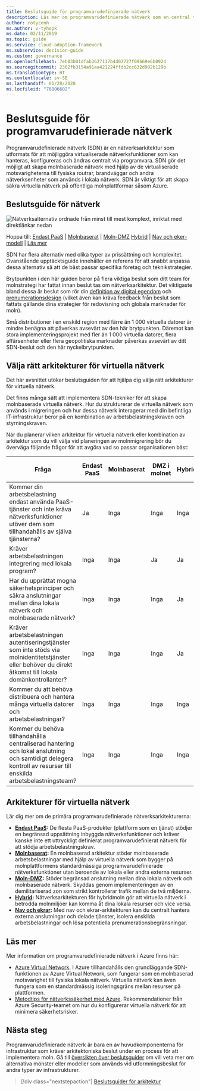 ```yaml
---
title: Beslutsguide för programvarudefinierade nätverk
description: Läs mer om programvarudefinierade nätverk som en central tjänst i Azure-migreringar.
author: rotycenh
ms.author: v-tyhopk
ms.date: 02/11/2019
ms.topic: guide
ms.service: cloud-adoption-framework
ms.subservice: decision-guide
ms.custom: governance
ms.openlocfilehash: 7eb03b01dfab3627117b4d07727f09669e6b0924
ms.sourcegitcommit: 2362fb3154a91aa421224ffdb2cc632d982b129b
ms.translationtype: HT
ms.contentlocale: sv-SE
ms.lasthandoff: 01/28/2020
ms.locfileid: "76806602"
---
```

# <a name="software-defined-networking-decision-guide"></a>Beslutsguide för programvarudefinierade nätverk

Programvarudefinierade nätverk (SDN) är en nätverksarkitektur som utformats för att möjliggöra virtualiserade nätverksfunktioner som kan hanteras, konfigureras och ändras centralt via programvara. SDN gör det möjligt att skapa molnbaserade nätverk med hjälp av de virtualiserade motsvarigheterna till fysiska routrar, brandväggar och andra nätverksenheter som används i lokala nätverk. SDN är viktigt för att skapa säkra virtuella nätverk på offentliga molnplattformar såsom Azure.

## <a name="networking-decision-guide"></a>Beslutsguide för nätverk

![Nätverksalternativ ordnade från minst till mest komplext, inriktat med direktlänkar nedan](../../_images/decision-guides/decision-guide-software-defined-network.png)

Hoppa till: [Endast PaaS](./paas-only.md) | [Molnbaserat](./cloud-native.md) | [Moln-DMZ](./cloud-dmz.md) [Hybrid](./hybrid.md) | [Nav och eker-modell](./hub-spoke.md) | [Läs mer](#learn-more)

SDN har flera alternativ med olika typer av prissättning och komplexitet. Ovanstående upptäcktsguide innehåller en referens för att snabbt anpassa dessa alternativ så att de bäst passar specifika företag och teknikstrategier.

Brytpunkten i den här guiden beror på flera viktiga beslut som ditt team för molnstrategi har fattat innan beslut tas om nätverksarkitektur. Det viktigaste bland dessa är beslut som rör din [definition av digital egendom](../../digital-estate/index.md) och [prenumerationsdesign](../subscriptions/index.md) (vilket även kan kräva feedback från beslut som fattats gällande dina strategier för redovisning och globala marknader för moln).

Små distributioner i en enskild region med färre än 1 000 virtuella datorer är mindre benägna att påverkas avsevärt av den här brytpunkten. Däremot kan stora implementeringsprojekt med fler än 1 000 virtuella datorer, flera affärsenheter eller flera geopolitiska marknader påverkas avsevärt av ditt SDN-beslut och den här nyckelbrytpunkten.

## <a name="choose-the-right-virtual-networking-architectures"></a>Välja rätt arkitekturer för virtuella nätverk

Det här avsnittet utökar beslutsguiden för att hjälpa dig välja rätt arkitekturer för virtuella nätverk.

Det finns många sätt att implementera SDN-tekniker för att skapa molnbaserade virtuella nätverk. Hur du strukturerar de virtuella nätverk som används i migreringen och hur dessa nätverk interagerar med din befintliga IT-infrastruktur beror på en kombination av arbetsbelastningskraven och styrningskraven.

När du planerar vilken arkitektur för virtuella nätverk eller kombination av arkitektur som du vill välja vid planeringen av molnmigrering bör du överväga följande frågor för att avgöra vad so passar organisationen bäst:

| Fråga | Endast PaaS | Molnbaserat | DMZ i molnet | Hybrid | Nav och ekrar |
|-----|-----|-----|-----|-----|-----|
| Kommer din arbetsbelastning endast använda PaaS-tjänster och inte kräva nätverksfunktioner utöver dem som tillhandahålls av själva tjänsterna? | Ja | Inga | Inga | Inga | Inga |
| Kräver arbetsbelastningen integrering med lokala program? | Inga | Inga | Ja | Ja | Ja |
| Har du upprättat mogna säkerhetsprinciper och säkra anslutningar mellan dina lokala nätverk och molnbaserade nätverk? | Inga | Inga | Inga | Ja | Ja |
| Kräver arbetsbelastningen autentiseringstjänster som inte stöds via molnidentitetstjänster eller behöver du direkt åtkomst till lokala domänkontrollanter? | Inga | Inga | Inga | Ja | Ja |
| Kommer du att behöva distribuera och hantera många virtuella datorer och arbetsbelastningar? | Inga | Inga | Inga | Inga | Ja |
| Kommer du behöva tillhandahålla centraliserad hantering och lokal anslutning och samtidigt delegera kontroll av resurser till enskilda arbetsbelastningsteam? | Inga | Inga | Inga | Inga | Ja |

## <a name="virtual-networking-architectures"></a>Arkitekturer för virtuella nätverk

Lär dig mer om de primära programvarudefinierade nätverksarkitekturerna:

- **[Endast PaaS](./paas-only.md):** De flesta PaaS-produkter (plattform som en tjänst) stödjer en begränsad uppsättning inbyggda nätverksfunktioner och kräver kanske inte ett uttryckligt definierat programvarudefinierat nätverk för att stödja arbetsbelastningskrav.
- **[Molnbaserat](./cloud-native.md):** En molnbaserad arkitektur stöder molnbaserade arbetsbelastningar med hjälp av virtuella nätverk som bygger på molnplattformens standardmässiga programvarudefinierade nätverksfunktioner utan beroende av lokala eller andra externa resurser.
- **[Moln-DMZ](./cloud-dmz.md):** Stöder begränsad anslutning mellan dina lokala nätverk och molnbaserade nätverk. Skyddas genom implementeringen av en demilitariserad zon som strikt kontrollerar trafik mellan de två miljöerna.
- **[Hybrid](./hybrid.md):** Nätverksarkitekturen för hybridmoln gör att virtuella nätverk i betrodda molnmiljöer kan komma åt dina lokala resurser och vice versa.
- **[Nav och ekrar](./hub-spoke.md):** Med nav och ekrar-arkitekturen kan du centralt hantera externa anslutningar och delade tjänster, isolera enskilda arbetsbelastningar och lösa potentiella prenumerationsbegränsningar.

## <a name="learn-more"></a>Läs mer

Mer information om programvarudefinierade nätverk i Azure finns här:

- [Azure Virtual Network](https://docs.microsoft.com/azure/virtual-network/virtual-networks-overview). I Azure tillhandahålls den grundläggande SDN-funktionen av Azure Virtual Network, som fungerar som en molnbaserad motsvarighet till fysiska lokala nätverk. Virtuella nätverk kan även fungera som en standardmässig isoleringsgräns mellan resurser på plattformen.
- [Metodtips för nätverkssäkerhet med Azure](https://docs.microsoft.com/azure/security/azure-security-network-security-best-practices). Rekommendationer från Azure Security-teamet om hur du konfigurerar virtuella nätverk för att minimera säkerhetsrisker.

## <a name="next-steps"></a>Nästa steg

Programvarudefinierade nätverk är bara en av huvudkomponenterna för infrastruktur som kräver arkitektoniska beslut under en process för att implementera moln. Gå till [översikten över beslutsguider](../index.md) om vill veta mer om alternativa mönster eller modeller som används vid utformningsbeslut för andra typer av infrastrukturer.

> [!div class="nextstepaction"]
> [Beslutsguider för arkitektur](../index.md)
